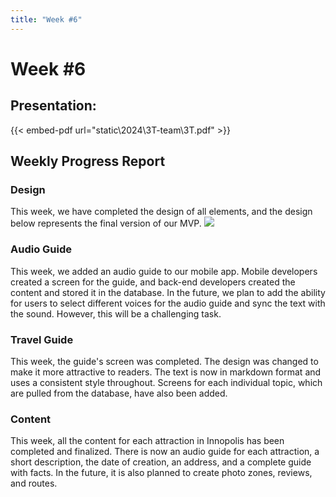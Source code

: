 ```yaml
---
title: "Week #6"
---
```


# **Week #6**

## Presentation:

{{< embed-pdf url="static\2024\3T-team\3T.pdf" >}}

## Weekly Progress Report

### Design
This week, we have completed the design of all elements, and the design below represents the final version of our MVP.
![](/2024/3T-team/design.png)

### Audio Guide
This week, we added an audio guide to our mobile app. Mobile developers created a screen for the guide, and back-end developers created the content and stored it in the database. In the future, we plan to add the ability for users to select different voices for the audio guide and sync the text with the sound. However, this will be a challenging task.

### Travel Guide
This week, the guide's screen was completed. The design was changed to make it more attractive to readers. The text is now in markdown format and uses a consistent style throughout. Screens for each individual topic, which are pulled from the database, have also been added.

### Content
This week, all the content for each attraction in Innopolis has been completed and finalized. There is now an audio guide for each attraction, a short description, the date of creation, an address, and a complete guide with facts. In the future, it is also planned to create photo zones, reviews, and routes.